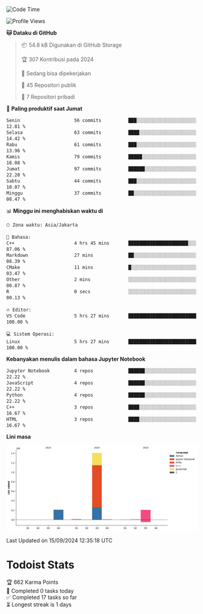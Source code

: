 <!--START_SECTION:waka-->
![Code Time](http://img.shields.io/badge/Code%20Time-35%20hrs%2056%20mins-blue)

![Profile Views](http://img.shields.io/badge/Profil%20dilihat-2-blue)

**🐱 Dataku di GitHub** 

> 📦 54.8 kB Digunakan di GitHub Storage 
 > 
> 🏆 307 Kontribusi pada 2024
 > 
> 💼 Sedang bisa dipekerjakan
 > 
> 📜 45 Repositori publik 
 > 
> 🔑 7 Repositori pribadi 
 > 
📅 **Paling produktif saat Jumat** 

```text
Senin                    56 commits          ███░░░░░░░░░░░░░░░░░░░░░░   12.81 % 
Selasa                   63 commits          ████░░░░░░░░░░░░░░░░░░░░░   14.42 % 
Rabu                     61 commits          ███░░░░░░░░░░░░░░░░░░░░░░   13.96 % 
Kamis                    79 commits          █████░░░░░░░░░░░░░░░░░░░░   18.08 % 
Jumat                    97 commits          ██████░░░░░░░░░░░░░░░░░░░   22.20 % 
Sabtu                    44 commits          ███░░░░░░░░░░░░░░░░░░░░░░   10.07 % 
Minggu                   37 commits          ██░░░░░░░░░░░░░░░░░░░░░░░   08.47 % 
```


📊 **Minggu ini menghabiskan waktu di** 

```text
🕑︎ Zona waktu: Asia/Jakarta

💬 Bahasa: 
C++                      4 hrs 45 mins       ██████████████████████░░░   87.06 % 
Markdown                 27 mins             ██░░░░░░░░░░░░░░░░░░░░░░░   08.39 % 
CMake                    11 mins             █░░░░░░░░░░░░░░░░░░░░░░░░   03.47 % 
Other                    2 mins              ░░░░░░░░░░░░░░░░░░░░░░░░░   00.87 % 
R                        0 secs              ░░░░░░░░░░░░░░░░░░░░░░░░░   00.13 % 

🔥 Editor: 
VS Code                  5 hrs 27 mins       █████████████████████████   100.00 % 

💻 Sistem Operasi: 
Linux                    5 hrs 27 mins       █████████████████████████   100.00 % 
```

**Kebanyakan menulis dalam bahasa Jupyter Notebook** 

```text
Jupyter Notebook         4 repos             ██████░░░░░░░░░░░░░░░░░░░   22.22 % 
JavaScript               4 repos             ██████░░░░░░░░░░░░░░░░░░░   22.22 % 
Python                   4 repos             ██████░░░░░░░░░░░░░░░░░░░   22.22 % 
C++                      3 repos             ████░░░░░░░░░░░░░░░░░░░░░   16.67 % 
HTML                     3 repos             ████░░░░░░░░░░░░░░░░░░░░░   16.67 % 
```



**Lini masa**

![Lines of Code chart](https://raw.githubusercontent.com/yusuf601/yusuf601/main/assets/bar_graph.png)


 Last Updated on 15/09/2024 12:35:18 UTC
<!--END_SECTION:waka-->
# Todoist Stats

<!-- TODO-IST:START -->
🏆  662 Karma Points           
🌸  Completed 0 tasks today           
✅  Completed 17 tasks so far           
⏳  Longest streak is 1 days
<!-- TODO-IST:END -->
